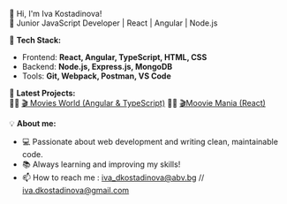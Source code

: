👋 Hi, I'm Iva Kostadinova!  
🚀 Junior JavaScript Developer | React | Angular | Node.js  

🎯 **Tech Stack:**  
- Frontend: **React, Angular, TypeScript, HTML, CSS**  
- Backend: **Node.js, Express.js, MongoDB**  
- Tools: **Git, Webpack, Postman, VS Code**  

📌 **Latest Projects:**  
🔹🔹 [🎬 Movies World (Angular & TypeScript)](https://moviesworldangular.netlify.app/) 
🔹🔹 [🎬Moovie Mania (React)](https://moviemaniareact.netlify.app/)

💡 **About me:**  
- 💻 Passionate about web development and writing clean, maintainable code.  
- 📚 Always learning and improving my skills!  
- 📫 How to reach me : iva_dkostadinova@abv.bg // iva.dkostadinova@gmail.com



